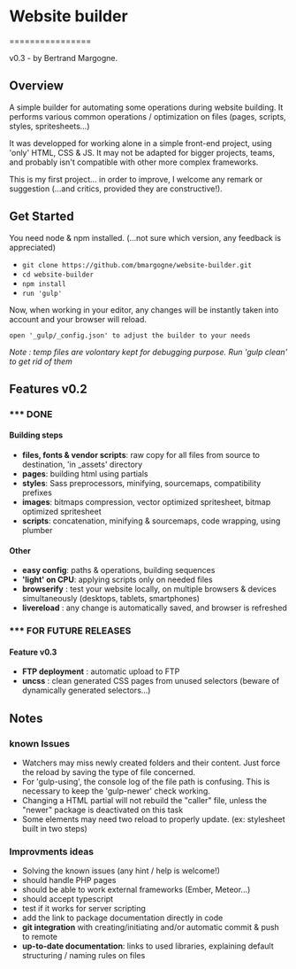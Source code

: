 # Website builder
================

v0.3 - by Bertrand Margogne.


## Overview

A simple builder for automating some operations during website building. It performs various common operations / optimization on files (pages, scripts, styles, spritesheets...)

It was developped for working alone in a simple front-end project, using 'only' HTML, CSS & JS.
It may not be adapted for bigger projects, teams, and probably isn't compatible with other more complex frameworks.

This is my first project... in order to improve, I welcome any remark or suggestion (...and critics, provided they are constructive!).

## Get Started

You need node & npm installed. (...not sure which version, any feedback is appreciated)

- `git clone https://github.com/bmargogne/website-builder.git`
- `cd website-builder`
- `npm install`
- `run 'gulp'`

Now, when working in your editor, any changes will be instantly taken into account and your browser will reload.



`open '_gulp/_config.json' to adjust the builder to your needs`

_Note : temp files are volontary kept for debugging purpose. Run 'gulp clean' to get rid of them_

## Features v0.2

### *** DONE

#### Building steps
- **files, fonts & vendor scripts**: raw copy for all files from source to destination, 'in _assets' directory
- **pages**: building html using partials
- **styles**: Sass preprocessors, minifying, sourcemaps, compatibility prefixes
- **images**: bitmaps compression, vector optimized spritesheet, bitmap optimized spritesheet
- **scripts**: concatenation, minifying & sourcemaps, code wrapping, using plumber

#### Other
- **easy config**: paths & operations, building sequences
- **'light' on CPU**: applying scripts only on needed files
- **browserify** : test your website locally, on multiple browsers & devices simultaneously (desktops, tablets, smartphones)
- **livereload** : any change is automatically saved, and browser is refreshed





### *** FOR FUTURE RELEASES

#### Feature v0.3
- **FTP deployment** : automatic upload to FTP
- **uncss** : clean generated CSS pages from unused selectors (beware of dynamically generated selectors...)


## Notes

### known Issues
- Watchers may miss newly created folders and their content. Just force the reload by saving the type of file concerned.
- For 'gulp-using', the console log of the file path is confusing. This is necessary to keep the 'gulp-newer' check working.
- Changing a HTML partial will not rebuild the "caller" file, unless the "newer" package is deactivated on this task
- Some elements may need two reload to properly update. (ex: stylesheet built in two steps)

### Improvments ideas
- Solving the known issues (any hint / help is welcome!)
- should handle PHP pages
- should be able to work external frameworks (Ember, Meteor...)
- should accept typescript
- test if it works for server scripting
- add the link to package documentation directly in code
- **git integration** with creating/initiating and/or automatic commit & push to remote
- **up-to-date documentation**: links to used libraries, explaining default structuring / naming rules on files